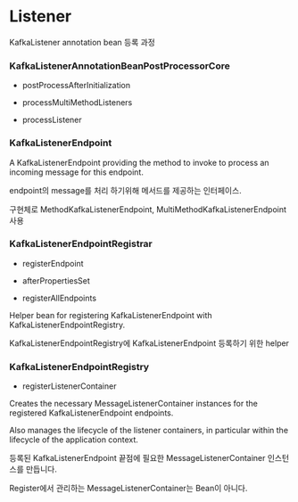 # Listener 

KafkaListener annotation bean 등록 과정 

### KafkaListenerAnnotationBeanPostProcessorCore

- postProcessAfterInitialization

- processMultiMethodListeners

- processListener

### KafkaListenerEndpoint

A KafkaListenerEndpoint providing the method to invoke to process an incoming message for this endpoint.

endpoint의 message를 처리 하기위해 메서드를 제공하는 인터페이스.

구현체로 MethodKafkaListenerEndpoint, MultiMethodKafkaListenerEndpoint 사용 


### KafkaListenerEndpointRegistrar

- registerEndpoint

- afterPropertiesSet

- registerAllEndpoints

Helper bean for registering KafkaListenerEndpoint with KafkaListenerEndpointRegistry.

KafkaListenerEndpointRegistry에 KafkaListenerEndpoint 등록하기 위한 helper

### KafkaListenerEndpointRegistry

- registerListenerContainer

Creates the necessary MessageListenerContainer instances for the registered KafkaListenerEndpoint endpoints.

Also manages the lifecycle of the listener containers, in particular within the lifecycle of the application context.


등록된 KafkaListenerEndpoint 끝점에 필요한 MessageListenerContainer 인스턴스를 만듭니다.

Register에서 관리하는 MessageListenerContainer는 Bean이 아니다.